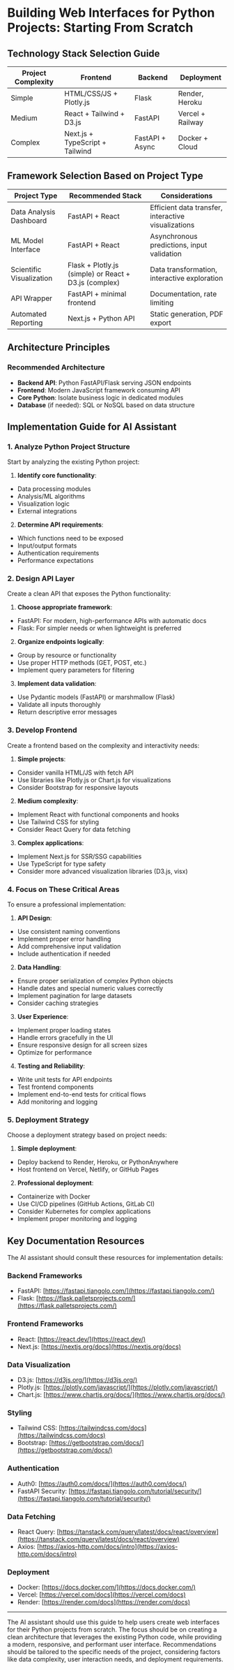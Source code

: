 # Building Web Interfaces for Python Projects: Starting From Scratch

## Technology Stack Selection Guide

| Project Complexity | Frontend | Backend | Deployment |
|-------------------|----------|---------|------------|
| Simple | HTML/CSS/JS + Plotly.js | Flask | Render, Heroku |
| Medium | React + Tailwind + D3.js | FastAPI | Vercel + Railway |
| Complex | Next.js + TypeScript + Tailwind | FastAPI + Async | Docker + Cloud |

## Framework Selection Based on Project Type

| Project Type | Recommended Stack | Considerations |
|--------------|-------------------|----------------|
| Data Analysis Dashboard | FastAPI + React | Efficient data transfer, interactive visualizations |
| ML Model Interface | FastAPI + React | Asynchronous predictions, input validation |
| Scientific Visualization | Flask + Plotly.js (simple) or React + D3.js (complex) | Data transformation, interactive exploration |
| API Wrapper | FastAPI + minimal frontend | Documentation, rate limiting |
| Automated Reporting | Next.js + Python API | Static generation, PDF export |

## Architecture Principles

### Recommended Architecture
- **Backend API**: Python FastAPI/Flask serving JSON endpoints
- **Frontend**: Modern JavaScript framework consuming API
- **Core Python**: Isolate business logic in dedicated modules
- **Database** (if needed): SQL or NoSQL based on data structure

## Implementation Guide for AI Assistant

### 1. Analyze Python Project Structure

Start by analyzing the existing Python project:

1. **Identify core functionality**:
  - Data processing modules
  - Analysis/ML algorithms
  - Visualization logic
  - External integrations

2. **Determine API requirements**:
  - Which functions need to be exposed
  - Input/output formats
  - Authentication requirements
  - Performance expectations

### 2. Design API Layer

Create a clean API that exposes the Python functionality:

1. **Choose appropriate framework**:
  - FastAPI: For modern, high-performance APIs with automatic docs
  - Flask: For simpler needs or when lightweight is preferred

2. **Organize endpoints logically**:
  - Group by resource or functionality
  - Use proper HTTP methods (GET, POST, etc.)
  - Implement query parameters for filtering

3. **Implement data validation**:
  - Use Pydantic models (FastAPI) or marshmallow (Flask)
  - Validate all inputs thoroughly
  - Return descriptive error messages

### 3. Develop Frontend

Create a frontend based on the complexity and interactivity needs:

1. **Simple projects**:
  - Consider vanilla HTML/JS with fetch API
  - Use libraries like Plotly.js or Chart.js for visualizations
  - Consider Bootstrap for responsive layouts

2. **Medium complexity**:
  - Implement React with functional components and hooks
  - Use Tailwind CSS for styling
  - Consider React Query for data fetching

3. **Complex applications**:
  - Implement Next.js for SSR/SSG capabilities
  - Use TypeScript for type safety
  - Consider more advanced visualization libraries (D3.js, visx)

### 4. Focus on These Critical Areas

To ensure a professional implementation:

1. **API Design**:
  - Use consistent naming conventions
  - Implement proper error handling
  - Add comprehensive input validation
  - Include authentication if needed

2. **Data Handling**:
  - Ensure proper serialization of complex Python objects
  - Handle dates and special numeric values correctly
  - Implement pagination for large datasets
  - Consider caching strategies

3. **User Experience**:
  - Implement proper loading states
  - Handle errors gracefully in the UI
  - Ensure responsive design for all screen sizes
  - Optimize for performance

4. **Testing and Reliability**:
  - Write unit tests for API endpoints
  - Test frontend components
  - Implement end-to-end tests for critical flows
  - Add monitoring and logging

### 5. Deployment Strategy

Choose a deployment strategy based on project needs:

1. **Simple deployment**:
  - Deploy backend to Render, Heroku, or PythonAnywhere
  - Host frontend on Vercel, Netlify, or GitHub Pages

2. **Professional deployment**:
  - Containerize with Docker
  - Use CI/CD pipelines (GitHub Actions, GitLab CI)
  - Consider Kubernetes for complex applications
  - Implement proper monitoring and logging

## Key Documentation Resources

The AI assistant should consult these resources for implementation details:

### Backend Frameworks
- FastAPI: [https://fastapi.tiangolo.com/](https://fastapi.tiangolo.com/)
- Flask: [https://flask.palletsprojects.com/](https://flask.palletsprojects.com/)

### Frontend Frameworks
- React: [https://react.dev/](https://react.dev/)
- Next.js: [https://nextjs.org/docs](https://nextjs.org/docs)

### Data Visualization
- D3.js: [https://d3js.org/](https://d3js.org/)
- Plotly.js: [https://plotly.com/javascript/](https://plotly.com/javascript/)
- Chart.js: [https://www.chartjs.org/docs/](https://www.chartjs.org/docs/)

### Styling
- Tailwind CSS: [https://tailwindcss.com/docs](https://tailwindcss.com/docs)
- Bootstrap: [https://getbootstrap.com/docs/](https://getbootstrap.com/docs/)

### Authentication
- Auth0: [https://auth0.com/docs/](https://auth0.com/docs/)
- FastAPI Security: [https://fastapi.tiangolo.com/tutorial/security/](https://fastapi.tiangolo.com/tutorial/security/)

### Data Fetching
- React Query: [https://tanstack.com/query/latest/docs/react/overview](https://tanstack.com/query/latest/docs/react/overview)
- Axios: [https://axios-http.com/docs/intro](https://axios-http.com/docs/intro)

### Deployment
- Docker: [https://docs.docker.com/](https://docs.docker.com/)
- Vercel: [https://vercel.com/docs](https://vercel.com/docs)
- Render: [https://render.com/docs](https://render.com/docs)

---

The AI assistant should use this guide to help users create web interfaces for their Python projects from scratch. The focus should be on creating a clean architecture that leverages the existing Python code, while providing a modern, responsive, and performant user interface. Recommendations should be tailored to the specific needs of the project, considering factors like data complexity, user interaction needs, and deployment requirements.
